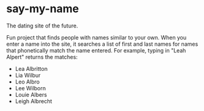 say-my-name
===========

The dating site of the future.

Fun project that finds people with names similar to your own. When you enter a name into the site, it searches a list of first and last names for names that phonetically match the name entered. For example, typing in "Leah Alpert" returns the matches:

- Lea Albritton
- Lia Wilbur
- Leo Albro
- Lee Wilborn
- Louie Albers
- Leigh Albrecht
